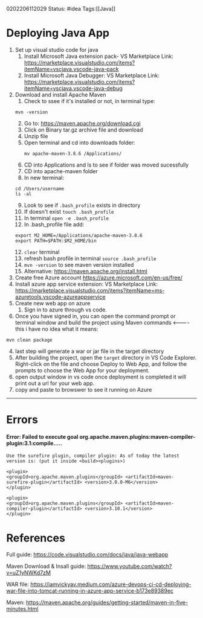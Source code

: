 0202206112029
Status: #idea
Tags:[[Java]]


# Deploying Java App
1.  Set up visual studio code for java
	1.  Install Microsoft Java extension pack-
		VS Marketplace Link: https://marketplace.visualstudio.com/items?itemName=vscjava.vscode-java-pack
	2. Install Microsoft Java Debugger:
		VS Marketplace Link: https://marketplace.visualstudio.com/items?itemName=vscjava.vscode-java-debug
1.  Download and install Apache Maven
	1.  Check to ssee if it's installed or not, in terminal type:
	```
	mvn -version
	```
	2. Go to: https://maven.apache.org/download.cgi
	3. Click on Binary tar.gz archive file and download
	4. Unzip file
	5. Open terminal and cd into downloads folder:
		```
		mv apache-maven-3.8.6 /Applications/
		```
	6. CD into Applications and ls to see if folder was moved sucessfully
	7. CD into apache-maven folder
	8. In new terminal:
	```
	cd /Users/username
	ls -al
	```
	9. Look to see if `.bash_profile` exists in directory
	10. If doesn't exist `touch .bash_profile`
	11. In terminal `open -e .bash_profile`
	12. In .bash_profile file add:
	```
	export M2_HOME=/Applications/apache-maven-3.8.6
	export PATH=$PATH:$M2_HOME/bin
	```
	12. `clear` terminal
	13. refresh bash profile in terminal `source .bash_profile`
	14. `mvn -version` to see maven version installed
	15. Alternative: https://maven.apache.org/install.html
4.  Create free Azure account
https://azure.microsoft.com/en-us/free/
5.  Install azure app service extension:
	VS Marketplace Link: https://marketplace.visualstudio.com/items?itemName=ms-azuretools.vscode-azureappservice
1.  Create new web app on azure
	1.  Sign in to azure through vs code.
2.  Once you have signed in, you can open the command prompt or terminal window and build the project using Maven commands <---- this i have no idea what it means:
```
mvn clean package
```
4.  last step will generate a war or jar file in the target directory
5.  After building the project, open the `target` directory in VS Code Explorer. Right-click on the file and choose Deploy to Web App, and follow the prompts to choose the Web App for your deployment.
6.  open output window in vs code once deployment is completed it will print out a url for your web app.
7.  copy and paste to browswer to see it running on Azure

---

# Errors
#### Error: Failed to execute goal org.apache.maven.plugins:maven-compiler-plugin:3.1:compile.....
	Use the surefire plugin, compiler plugin: As of today the latest version is: (put it inside <build><plugins>)
	
```
<plugin> 
<groupId>org.apache.maven.plugins</groupId> <artifactId>maven-surefire-plugin</artifactId> <version>3.0.0-M6</version> 
</plugin> 

<plugin> 
<groupId>org.apache.maven.plugins</groupId> <artifactId>maven-compiler-plugin</artifactId> <version>3.10.1</version> 
</plugin>
```

# References
Full guide:
https://code.visualstudio.com/docs/java/java-webapp


Maven Download & Insall guide:
https://www.youtube.com/watch?v=uZ1yNWKd7zM


WAR file:
https://iamvickyav.medium.com/azure-devops-ci-cd-deploying-war-file-into-tomcat-running-in-azure-app-service-b173e89389ec


Maven:
https://maven.apache.org/guides/getting-started/maven-in-five-minutes.html